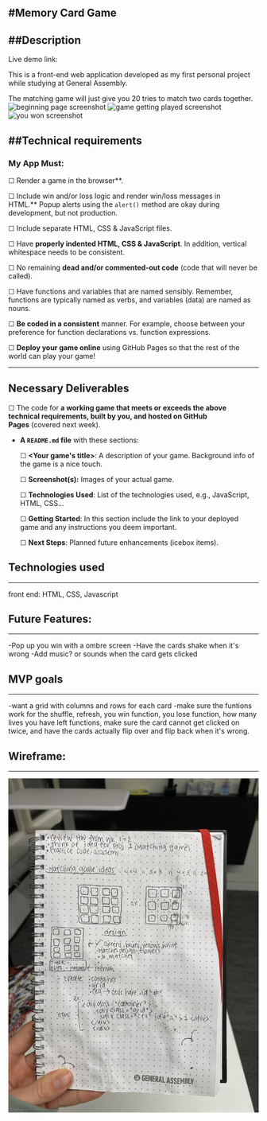 #Memory Card Game
---
##Description
---
Live demo link: 

This is a front-end web application developed as my first personal project while studying at General Assembly.

The matching game will just give you 20 tries to match two cards together.
![beginning page screenshot](/Screen%20Shot%20beginning.png)
![game getting played screenshot](/Screen%20Shot%20played.png)
![you won screenshot](/Screen%20Shot%20you%20won.png)

##Technical requirements
---
### **My App Must:**

☐ Render a game in the browser**.

☐ Include win and/or loss logic and render win/loss messages in HTML.** Popup alerts using the `alert()` method are okay during development, but not production.

☐ Include separate HTML, CSS & JavaScript files.

☐ Have **properly indented HTML, CSS & JavaScript**. In addition, vertical whitespace needs to be consistent.

☐ No remaining **dead and/or commented-out code** (code that will never be called).

☐ Have functions and variables that are named sensibly. Remember, functions are typically named as verbs, and variables (data) are named as nouns.

☐ **Be coded in a consistent** manner. For example, choose between your preference for function declarations vs. function expressions.

☐ **Deploy your game online** using GitHub Pages so that the rest of the world can play your game!

---

## **Necessary Deliverables**

☐ The code for **a working game that meets or exceeds the above technical requirements, built by you, and hosted on GitHub Pages** (covered next week).

- **A `README.md` file** with these sections:
    
    ☐ **<Your game's title>**: A description of your game. Background info of the game is a nice touch.
    
    ☐ **Screenshot(s):** Images of your actual game.
    
    ☐ **Technologies Used**: List of the technologies used, e.g., JavaScript, HTML, CSS...
    
    ☐ **Getting Started**: In this section include the link to your deployed game and any instructions you deem important.
    
    ☐ **Next Steps**: Planned future enhancements (icebox items).

## Technologies used
---
front end: HTML, CSS, Javascript

## Future Features:
---
-Pop up you win with a ombre screen
-Have the cards shake when it's wrong
-Add music? or sounds when the card gets clicked

## MVP goals
---
-want a grid with columns and rows for each card
-make sure the funtions work for the shuffle, refresh, you win function, you lose function, how many lives you have left functions, make sure the card cannot get clicked on twice, and have the cards actually flip over and flip back when it's wrong.

## Wireframe:
---
![wireframe screenshot](/screenshot%20wireframe.jpeg)



